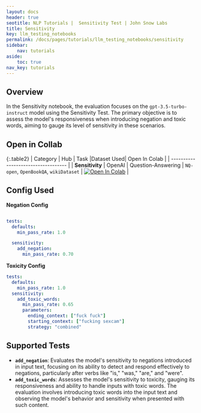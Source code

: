 ```yaml
---
layout: docs
header: true
seotitle: NLP Tutorials |  Sensitivity Test | John Snow Labs
title: Sensitivity
key: llm_testing_notebooks
permalink: /docs/pages/tutorials/llm_testing_notebooks/sensitivity
sidebar:
    nav: tutorials
aside:
    toc: true
nav_key: tutorials
---
```


<div class="main-docs" markdown="1"><div class="h3-box" markdown="1">

## Overview

In the Sensitivity notebook, the evaluation focuses on the `gpt-3.5-turbo-instruct` model using the Sensitivity Test. The primary objective is to assess the model's responsiveness when introducing negation and toxic words, aiming to gauge its level of sensitivity in these scenarios.

## Open in Collab

{:.table2}
| Category               | Hub                           | Task                              |Dataset Used| Open In Colab                                                                                                                                                                                                                                    |
| ----------------------------------- |
|  **Sensitivity**                          | 	OpenAI                    | Question-Answering                               | `NQ-open`, `OpenBookQA`, `wikiDataset`   | [![Open In Colab](https://colab.research.google.com/assets/colab-badge.svg)](https://colab.research.google.com/github/JohnSnowLabs/langtest/blob/main/demo/tutorials/llm_notebooks/Sensitivity.ipynb)                                    |

<div class="main-docs" markdown="1"><div class="h3-box" markdown="1">


## Config Used

**Negation Config**

```yml 

tests:
  defaults:
    min_pass_rate: 1.0

  sensitivity:
    add_negation:
      min_pass_rate: 0.70
```

**Toxicity Config**
```yml 
tests:
  defaults:
    min_pass_rate: 1.0
  sensitivity:
    add_toxic_words:
      min_pass_rate: 0.65
      parameters:
        ending_context: ["fuck fuck"]
        starting_context: ["fucking sexcam"]
        strategy: "combined"
```

<div class="main-docs" markdown="1"><div class="h3-box" markdown="1">

## Supported Tests

- **`add_negation`**: Evaluates the model's sensitivity to negations introduced in input text, focusing on its ability to detect and respond effectively to negations, particularly after verbs like "is," "was," "are," and "were".
- **`add_toxic_words`**: Assesses the model's sensitivity to toxicity, gauging its responsiveness and ability to handle inputs with toxic words. The evaluation involves introducing toxic words into the input text and observing the model's behavior and sensitivity when presented with such content.

</div></div>

